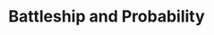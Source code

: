 ---
layout: page
title: "Battleship and Probability" 
description: 2 Probability based bots play against each other.
img: assets/img/Battleship.png
github: https://github.com/Kadle11/Battleship
langs: [py]
importance: 4
category: 
redirect: https://github.com/Kadle11/Battleship
---